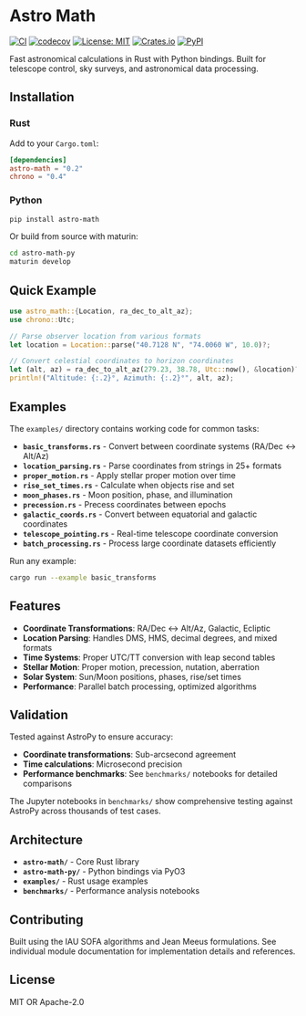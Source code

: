 # Astro Math

[![CI](https://github.com/gaker/astro-math/actions/workflows/test.yml/badge.svg)](https://github.com/gaker/astro-math/actions/workflows/test.yml)
[![codecov](https://codecov.io/gh/gaker/astro-math/graph/badge.svg?token=ML01cRa3zB)](https://codecov.io/gh/gaker/astro-math)
[![License: MIT](https://img.shields.io/badge/License-MIT-blue.svg)](https://opensource.org/licenses/MIT)
[![Crates.io](https://img.shields.io/crates/v/astro-math.svg)](https://crates.io/crates/astro-math)
[![PyPI](https://img.shields.io/pypi/v/astro-math.svg)](https://pypi.org/project/astro-math/)

Fast astronomical calculations in Rust with Python bindings. Built for telescope control, sky surveys, and astronomical data processing.

## Installation

### Rust

Add to your `Cargo.toml`:

```toml
[dependencies]
astro-math = "0.2"
chrono = "0.4"
```

### Python

```bash
pip install astro-math
```

Or build from source with maturin:

```bash
cd astro-math-py
maturin develop
```

## Quick Example

```rust
use astro_math::{Location, ra_dec_to_alt_az};
use chrono::Utc;

// Parse observer location from various formats
let location = Location::parse("40.7128 N", "74.0060 W", 10.0)?;

// Convert celestial coordinates to horizon coordinates
let (alt, az) = ra_dec_to_alt_az(279.23, 38.78, Utc::now(), &location)?;
println!("Altitude: {:.2}°, Azimuth: {:.2}°", alt, az);
```

## Examples

The `examples/` directory contains working code for common tasks:

- **`basic_transforms.rs`** - Convert between coordinate systems (RA/Dec ↔ Alt/Az)
- **`location_parsing.rs`** - Parse coordinates from strings in 25+ formats
- **`proper_motion.rs`** - Apply stellar proper motion over time
- **`rise_set_times.rs`** - Calculate when objects rise and set
- **`moon_phases.rs`** - Moon position, phase, and illumination
- **`precession.rs`** - Precess coordinates between epochs
- **`galactic_coords.rs`** - Convert between equatorial and galactic coordinates
- **`telescope_pointing.rs`** - Real-time telescope coordinate conversion
- **`batch_processing.rs`** - Process large coordinate datasets efficiently

Run any example:

```bash
cargo run --example basic_transforms
```

## Features

- **Coordinate Transformations**: RA/Dec ↔ Alt/Az, Galactic, Ecliptic
- **Location Parsing**: Handles DMS, HMS, decimal degrees, and mixed formats
- **Time Systems**: Proper UTC/TT conversion with leap second tables
- **Stellar Motion**: Proper motion, precession, nutation, aberration
- **Solar System**: Sun/Moon positions, phases, rise/set times
- **Performance**: Parallel batch processing, optimized algorithms

## Validation

Tested against AstroPy to ensure accuracy:

- **Coordinate transformations**: Sub-arcsecond agreement
- **Time calculations**: Microsecond precision
- **Performance benchmarks**: See `benchmarks/` notebooks for detailed comparisons

The Jupyter notebooks in `benchmarks/` show comprehensive testing against AstroPy across thousands of test cases.

## Architecture

- **`astro-math/`** - Core Rust library
- **`astro-math-py/`** - Python bindings via PyO3
- **`examples/`** - Rust usage examples
- **`benchmarks/`** - Performance analysis notebooks

## Contributing

Built using the IAU SOFA algorithms and Jean Meeus formulations. See individual module documentation for implementation details and references.

## License

MIT OR Apache-2.0